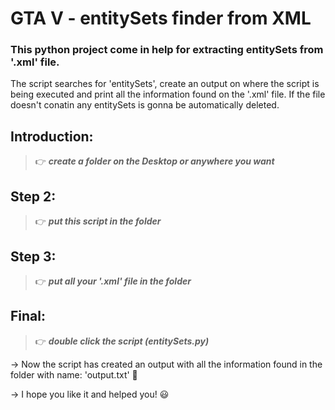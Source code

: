 # GTA V - entitySets finder from XML

### This python project come in help for extracting entitySets from '.xml' file.

The script searches for 'entitySets', create an output on where the script is being executed and print all the information found on the '.xml' file. If the file doesn't conatin any entitySets is gonna be automatically deleted.

## Introduction:

> 👉 ***create a folder on the Desktop or anywhere you want***

## Step 2: 

> 👉 ***put this script in the folder***

## Step 3: 

> 👉 ***put all your '.xml' file in the folder***

## Final: 

> 👉 ***double click the script (entitySets.py)***

-> Now the script has created an output with all the information found in the folder with name: 'output.txt' 🌟

-> I hope you like it and helped you! 😃
